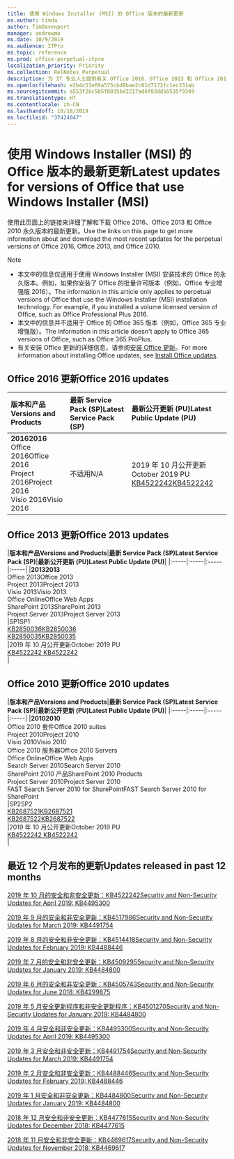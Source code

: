 ```yaml
---
title: 使用 Windows Installer (MSI) 的 Office 版本的最新更新
ms.author: timda
author: TimDavenport
manager: andrewmo
ms.date: 10/9/2019
ms.audience: ITPro
ms.topic: reference
ms.prod: office-perpetual-itpro
localization_priority: Priority
ms.collection: RelNotes_Perpetual
description: 为 IT 专业人士提供有关 Office 2016、Office 2013 和 Office 2010 永久版本的最新更新信息的链接
ms.openlocfilehash: e3b4c53e69a575cbd8bae2c01d7172fc1ec331ab
ms.sourcegitcommit: a553f26c5b5f8035bd2217ad6f03dd56535f9349
ms.translationtype: HT
ms.contentlocale: zh-CN
ms.lasthandoff: 10/18/2019
ms.locfileid: "37424047"
---
```

# <a name="latest-updates-for-versions-of-office-that-use-windows-installer-msi"></a><span data-ttu-id="235b7-103">使用 Windows Installer (MSI) 的 Office 版本的最新更新</span><span class="sxs-lookup"><span data-stu-id="235b7-103">Latest updates for versions of Office that use Windows Installer (MSI)</span></span>

<span data-ttu-id="235b7-104">使用此页面上的链接来详细了解和下载 Office 2016、Office 2013 和 Office 2010 永久版本的最新更新。</span><span class="sxs-lookup"><span data-stu-id="235b7-104">Use the links on this page to get more information about and download the most recent updates for the perpetual versions of Office 2016, Office 2013, and Office 2010.</span></span>
  
 
> [!NOTE]
> - <span data-ttu-id="235b7-p101">本文中的信息仅适用于使用 Windows Installer (MSI) 安装技术的 Office 的永久版本。例如，如果你安装了 Office 的批量许可版本（例如，Office 专业增强版 2016）。</span><span class="sxs-lookup"><span data-stu-id="235b7-p101">The information in this article only applies to perpetual versions of Office that use the Windows Installer (MSI) installation technology. For example, if you installed a volume licensed version of Office, such as Office Professional Plus 2016.</span></span>
> - <span data-ttu-id="235b7-107">本文中的信息并不适用于 Office 的 Office 365 版本（例如，Office 365 专业增强版）。</span><span class="sxs-lookup"><span data-stu-id="235b7-107">The information in this article doesn't apply to Office 365 versions of Office, such as Office 365 ProPlus.</span></span>
> - <span data-ttu-id="235b7-108">有关安装 Office 更新的详细信息，请参阅[安装 Office 更新](https://support.office.com/article/2ab296f3-7f03-43a2-8e50-46de917611c5)。</span><span class="sxs-lookup"><span data-stu-id="235b7-108">For more information about installing Office updates, see [Install Office updates](https://support.office.com/article/2ab296f3-7f03-43a2-8e50-46de917611c5).</span></span> 


## <a name="office-2016-updates"></a><span data-ttu-id="235b7-109">Office 2016 更新</span><span class="sxs-lookup"><span data-stu-id="235b7-109">Office 2016 updates</span></span>

|<span data-ttu-id="235b7-110">**版本和产品**</span><span class="sxs-lookup"><span data-stu-id="235b7-110">**Versions and Products**</span></span>|<span data-ttu-id="235b7-111">**最新 Service Pack (SP)**</span><span class="sxs-lookup"><span data-stu-id="235b7-111">**Latest Service Pack (SP)**</span></span>|<span data-ttu-id="235b7-112">**最新公开更新 (PU)**</span><span class="sxs-lookup"><span data-stu-id="235b7-112">**Latest Public Update (PU)**</span></span>|
|:-----|:-----|:-----|
|<span data-ttu-id="235b7-113">**2016**</span><span class="sxs-lookup"><span data-stu-id="235b7-113">**2016**</span></span> <br/> <span data-ttu-id="235b7-114">Office 2016</span><span class="sxs-lookup"><span data-stu-id="235b7-114">Office 2016</span></span>  <br/> <span data-ttu-id="235b7-115">Project 2016</span><span class="sxs-lookup"><span data-stu-id="235b7-115">Project 2016</span></span>  <br/> <span data-ttu-id="235b7-116">Visio 2016</span><span class="sxs-lookup"><span data-stu-id="235b7-116">Visio 2016</span></span>  <br/> |<span data-ttu-id="235b7-117">不适用</span><span class="sxs-lookup"><span data-stu-id="235b7-117">N/A</span></span>  <br/> |<span data-ttu-id="235b7-118">2019 年 10 月公开更新</span><span class="sxs-lookup"><span data-stu-id="235b7-118">October 2019 PU</span></span>  <br/> [<span data-ttu-id="235b7-119">KB4522242</span><span class="sxs-lookup"><span data-stu-id="235b7-119">KB4522242</span></span>](https://support.microsoft.com/help/4522242) <br/> |
   
## <a name="office-2013-updates"></a><span data-ttu-id="235b7-120">Office 2013 更新</span><span class="sxs-lookup"><span data-stu-id="235b7-120">Office 2013 updates</span></span>

|<span data-ttu-id="235b7-121">**版本和产品**</span><span class="sxs-lookup"><span data-stu-id="235b7-121">**Versions and Products**</span></span>|<span data-ttu-id="235b7-122">**最新 Service Pack (SP)**</span><span class="sxs-lookup"><span data-stu-id="235b7-122">**Latest Service Pack (SP)**</span></span>|<span data-ttu-id="235b7-123">**最新公开更新 (PU)**</span><span class="sxs-lookup"><span data-stu-id="235b7-123">**Latest Public Update (PU)**</span></span>|
|:-----|:-----|:-----|:-----|
|<span data-ttu-id="235b7-124">**2013**</span><span class="sxs-lookup"><span data-stu-id="235b7-124">**2013**</span></span> <br/> <span data-ttu-id="235b7-125">Office 2013</span><span class="sxs-lookup"><span data-stu-id="235b7-125">Office 2013</span></span>  <br/> <span data-ttu-id="235b7-126">Project 2013</span><span class="sxs-lookup"><span data-stu-id="235b7-126">Project 2013</span></span>  <br/> <span data-ttu-id="235b7-127">Visio 2013</span><span class="sxs-lookup"><span data-stu-id="235b7-127">Visio 2013</span></span>  <br/> <span data-ttu-id="235b7-128">Office Online</span><span class="sxs-lookup"><span data-stu-id="235b7-128">Office Web Apps</span></span>  <br/> <span data-ttu-id="235b7-129">SharePoint 2013</span><span class="sxs-lookup"><span data-stu-id="235b7-129">SharePoint 2013</span></span>  <br/> <span data-ttu-id="235b7-130">Project Server 2013</span><span class="sxs-lookup"><span data-stu-id="235b7-130">Project Server 2013</span></span>  <br/> |<span data-ttu-id="235b7-131">SP1</span><span class="sxs-lookup"><span data-stu-id="235b7-131">SP1</span></span> <br/> [<span data-ttu-id="235b7-132">KB2850036</span><span class="sxs-lookup"><span data-stu-id="235b7-132">KB2850036</span></span>](https://support.microsoft.com/kb/2850036) <br/>[<span data-ttu-id="235b7-133">KB2850035</span><span class="sxs-lookup"><span data-stu-id="235b7-133">KB2850035</span></span>](https://support.microsoft.com/kb/2850035) <br/> |<span data-ttu-id="235b7-134">2019 年 10 月公开更新</span><span class="sxs-lookup"><span data-stu-id="235b7-134">October 2019 PU</span></span>  <br/> [<span data-ttu-id="235b7-135">KB4522242 </span><span class="sxs-lookup"><span data-stu-id="235b7-135">KB4522242 </span></span>](https://support.microsoft.com/help/4522242 ) <br/> |
   
## <a name="office-2010-updates"></a><span data-ttu-id="235b7-136">Office 2010 更新</span><span class="sxs-lookup"><span data-stu-id="235b7-136">Office 2010 updates</span></span>

|<span data-ttu-id="235b7-137">**版本和产品**</span><span class="sxs-lookup"><span data-stu-id="235b7-137">**Versions and Products**</span></span>|<span data-ttu-id="235b7-138">**最新 Service Pack (SP)**</span><span class="sxs-lookup"><span data-stu-id="235b7-138">**Latest Service Pack (SP)**</span></span>|<span data-ttu-id="235b7-139">**最新公开更新 (PU)**</span><span class="sxs-lookup"><span data-stu-id="235b7-139">**Latest Public Update (PU)**</span></span>|
|:-----|:-----|:-----|:-----|
|<span data-ttu-id="235b7-140">**2010**</span><span class="sxs-lookup"><span data-stu-id="235b7-140">**2010**</span></span> <br/> <span data-ttu-id="235b7-141">Office 2010 套件</span><span class="sxs-lookup"><span data-stu-id="235b7-141">Office 2010 suites</span></span>  <br/> <span data-ttu-id="235b7-142">Project 2010</span><span class="sxs-lookup"><span data-stu-id="235b7-142">Project 2010</span></span>  <br/> <span data-ttu-id="235b7-143">Visio 2010</span><span class="sxs-lookup"><span data-stu-id="235b7-143">Visio 2010</span></span>  <br/> <span data-ttu-id="235b7-144">Office 2010 服务器</span><span class="sxs-lookup"><span data-stu-id="235b7-144">Office 2010 Servers</span></span>  <br/> <span data-ttu-id="235b7-145">Office Online</span><span class="sxs-lookup"><span data-stu-id="235b7-145">Office Web Apps</span></span>  <br/> <span data-ttu-id="235b7-146">Search Server 2010</span><span class="sxs-lookup"><span data-stu-id="235b7-146">Search Server 2010</span></span>  <br/> <span data-ttu-id="235b7-147">SharePoint 2010 产品</span><span class="sxs-lookup"><span data-stu-id="235b7-147">SharePoint 2010 Products</span></span>  <br/> <span data-ttu-id="235b7-148">Project Server 2010</span><span class="sxs-lookup"><span data-stu-id="235b7-148">Project Server 2010</span></span>  <br/> <span data-ttu-id="235b7-149">FAST Search Server 2010 for SharePoint</span><span class="sxs-lookup"><span data-stu-id="235b7-149">FAST Search Server 2010 for SharePoint</span></span>  <br/> |<span data-ttu-id="235b7-150">SP2</span><span class="sxs-lookup"><span data-stu-id="235b7-150">SP2</span></span> <br/>[<span data-ttu-id="235b7-151">KB2687521</span><span class="sxs-lookup"><span data-stu-id="235b7-151">KB2687521</span></span>](https://support.microsoft.com/kb/2687521) <br/> [<span data-ttu-id="235b7-152">KB2687522</span><span class="sxs-lookup"><span data-stu-id="235b7-152">KB2687522</span></span>](https://support.microsoft.com/kb/2687522) <br/> |<span data-ttu-id="235b7-153">2019 年 10 月公开更新</span><span class="sxs-lookup"><span data-stu-id="235b7-153">October 2019 PU</span></span>  <br/> [<span data-ttu-id="235b7-154">KB4522242 </span><span class="sxs-lookup"><span data-stu-id="235b7-154">KB4522242 </span></span>](https://support.microsoft.com/help/4522242 ) <br/>|
   

   
## <a name="updates-released-in-past-12-months"></a><span data-ttu-id="235b7-155">最近 12 个月发布的更新</span><span class="sxs-lookup"><span data-stu-id="235b7-155">Updates released in past 12 months</span></span>

[<span data-ttu-id="235b7-156">2019 年 10 月的安全和非安全更新：KB4522242</span><span class="sxs-lookup"><span data-stu-id="235b7-156">Security and Non-Security Updates for April 2019: KB4495300</span></span>](https://support.microsoft.com/help/4522242)

[<span data-ttu-id="235b7-157">2019 年 9 月的安全和非安全更新：KB4517986</span><span class="sxs-lookup"><span data-stu-id="235b7-157">Security and Non-Security Updates for March 2019: KB4491754</span></span>](https://support.microsoft.com/help/4517986 )

[<span data-ttu-id="235b7-158">2019 年 8 月的安全和非安全更新：KB4514418</span><span class="sxs-lookup"><span data-stu-id="235b7-158">Security and Non-Security Updates for February 2019: KB4488446</span></span>](https://support.microsoft.com/help/4514418)

[<span data-ttu-id="235b7-159">2019 年 7 月的安全和非安全更新：KB4509295</span><span class="sxs-lookup"><span data-stu-id="235b7-159">Security and Non-Security Updates for January 2019: KB4484800</span></span>](https://support.microsoft.com/help/4509295)

[<span data-ttu-id="235b7-160">2019 年 6 月的安全和非安全更新：KB4505743</span><span class="sxs-lookup"><span data-stu-id="235b7-160">Security and Non-Security Updates for June 2018: KB4299875</span></span>](https://support.microsoft.com/help/4505743)

[<span data-ttu-id="235b7-161">2019 年 5 月安全更新程序和非安全更新程序：KB4501270</span><span class="sxs-lookup"><span data-stu-id="235b7-161">Security and Non-Security Updates for January 2019: KB4484800</span></span>](https://support.microsoft.com/zh-CN/help/4501270)

[<span data-ttu-id="235b7-162">2019 年 4 月安全和非安全更新：KB4495300</span><span class="sxs-lookup"><span data-stu-id="235b7-162">Security and Non-Security Updates for April 2019: KB4495300</span></span>](https://support.microsoft.com/zh-CN/help/4495300)

[<span data-ttu-id="235b7-163">2019 年 3 月安全和非安全更新：KB4491754</span><span class="sxs-lookup"><span data-stu-id="235b7-163">Security and Non-Security Updates for March 2019: KB4491754</span></span>](https://support.microsoft.com/zh-CN/help/4491754) 

[<span data-ttu-id="235b7-164">2019 年 2 月安全和非安全更新：KB4488446</span><span class="sxs-lookup"><span data-stu-id="235b7-164">Security and Non-Security Updates for February 2019: KB4488446</span></span>](https://support.microsoft.com/help/4488446)

[<span data-ttu-id="235b7-165">2019 年 1 月安全和非安全更新：KB4484800</span><span class="sxs-lookup"><span data-stu-id="235b7-165">Security and Non-Security Updates for January 2019: KB4484800</span></span>](https://support.microsoft.com/help/4484800)

[<span data-ttu-id="235b7-166">2018 年 12 月安全和非安全更新：KB4477615</span><span class="sxs-lookup"><span data-stu-id="235b7-166">Security and Non-Security Updates for December 2018: KB4477615</span></span>](https://support.microsoft.com/help/4477615)

[<span data-ttu-id="235b7-167">2018 年 11 月安全和非安全更新：KB4469617</span><span class="sxs-lookup"><span data-stu-id="235b7-167">Security and Non-Security Updates for November 2018: KB4469617</span></span>](https://support.microsoft.com/help/4469617)



 

   

   

  


  
 
  
 
  

  
   
  
